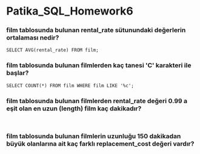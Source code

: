 # Patika_SQL_Homework6

### film tablosunda bulunan rental_rate sütunundaki değerlerin ortalaması nedir?

``` SELECT AVG(rental_rate) FROM film; ```

### film tablosunda bulunan filmlerden kaç tanesi 'C' karakteri ile başlar?

``` SELECT COUNT(*) FROM film WHERE film LIKE '%c'; ```

### film tablosunda bulunan filmlerden rental_rate değeri 0.99 a eşit olan en uzun (length) film kaç dakikadır?

```  ```

### film tablosunda bulunan filmlerin uzunluğu 150 dakikadan büyük olanlarına ait kaç farklı replacement_cost değeri vardır?

```  ```
